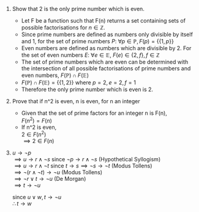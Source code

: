 1. Show that 2 is the only prime number which is even.  
    * Let F be a function such that F(n) returns a set containing sets of possible factorisations for $n\in\mathbb{Z}$.  
    * Since prime numbers are defined as numbers only divisible by itself and 1, for the set of prime numbers $P$:
        $\forall p\in\mathbb{P}, F(p) = \{\{1, p\}\}$
    * Even numbers are defined as numbers which are divisible by 2. For the set of even numbers $E$:
        $\forall e\in\mathbb{E}$, $F(e)\in\{2, f\}, f\in\mathbb{Z}$
    * The set of prime numbers which are even can be determined with the intersection of all possible factorisations of prime numbers and even numbers, $F(\mathbb{P})\cap F(\mathbb{E})$
    * $F(\mathbb{P})\cap F(\mathbb{E}) = \{\{1, 2\}\}$ where $p = 2, e = 2, f = 1$
    * Therefore the only prime number which is even is 2.
2. Prove that if n^2 is even, n is even, for n an integer
    * Given that the set of prime factors for an integer n is F(n),   
        $F(n^2) = F(n)$
    * If n^2 is even,  
    $2\in F(n^2)$  
    $\implies 2\in F(n)$
11. $u \rightarrow \lnot p$  
    $\implies u\rightarrow r \land \lnot s$ since $\lnot p \rightarrow r\land\lnot s$ (Hypothetical Syllogism)  
    $\implies u\rightarrow r\land\lnot t$ since $t\rightarrow s\implies\lnot s\rightarrow\lnot t$ (Modus Tollens)  
    $\implies \lnot(r\land\lnot t)\rightarrow\lnot u$ (Modus Tollens)  
    $\implies\lnot r\lor t\rightarrow\lnot u$ (De Morgan)  
    $\implies t\rightarrow\lnot u$

    since $u\lor w, t\rightarrow\lnot u$  
    $\therefore t\rightarrow w$
